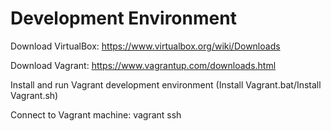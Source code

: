 # Development Environment
Download VirtualBox: https://www.virtualbox.org/wiki/Downloads

Download Vagrant: https://www.vagrantup.com/downloads.html

Install and run Vagrant development environment (Install Vagrant.bat/Install Vagrant.sh)

Connect to Vagrant machine: vagrant ssh